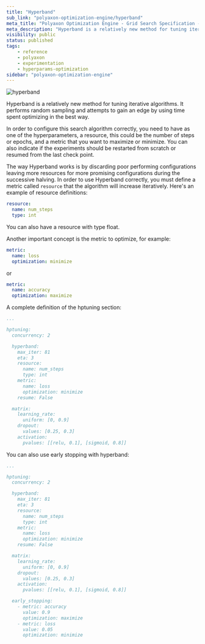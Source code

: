 ```yaml
---
title: "Hyperband"
sub_link: "polyaxon-optimization-engine/hyperband"
meta_title: "Polyaxon Optimization Engine - Grid Search Specification - Polyaxon References"
meta_description: "Hyperband is a relatively new method for tuning iterative algorithms. It performs random sampling and attempts to gain an edge by using time spent optimizing in the best way. The algorithm tries a large number of random configurations/experiments, then decides which configurations to keep based on their progress."
visibility: public
status: published
tags:
    - reference
    - polyaxon
    - experimentation
    - hyperparams-optimization
sidebar: "polyaxon-optimization-engine"
---
```


![hyperband](../../../content/images/references/optimization-engine/hyperband.png)

Hyperband is a relatively new method for tuning iterative algorithms.
It performs random sampling and attempts to gain an edge by using time spent optimizing in the best way.

In order to configure this search algorithm correctly, you need to have as one of the hyperparameters,
a resource, this could be the number of steps or epochs, and a metric that you want to maximize or minimize.
You can also indicate if the experiments should be restarted from scratch or resumed from the last check point.

The way Hyperband works is by discarding poor performing
configurations leaving more resources for more promising configurations during the successive halving.
In order to use Hyperband correctly, you must define a metric called `resource` that the algorithm
will increase iteratively. Here's an example of resource definitions:

```yaml
resource:
  name: num_steps
  type: int
```

You can also have a resource with type float.

Another important concept is the metric to optimize, for example:

```yaml
metric:
  name: loss
  optimization: minimize
```

or

```yaml
metric:
  name: accuracy
  optimization: maximize
```

A complete definition of the hptuning section:

```yaml
...

hptuning:
  concurrency: 2

  hyperband:
    max_iter: 81
    eta: 3
    resource:
      name: num_steps
      type: int
    metric:
      name: loss
      optimization: minimize
    resume: False

  matrix:
    learning_rate:
      uniform: [0, 0.9]
    dropout:
      values: [0.25, 0.3]
    activation:
      pvalues: [[relu, 0.1], [sigmoid, 0.8]]
```

You can also use early stopping with hyperband:


```yaml
...

hptuning:
  concurrency: 2

  hyperband:
    max_iter: 81
    eta: 3
    resource:
      name: num_steps
      type: int
    metric:
      name: loss
      optimization: minimize
    resume: False

  matrix:
    learning_rate:
      uniform: [0, 0.9]
    dropout:
      values: [0.25, 0.3]
    activation:
      pvalues: [[relu, 0.1], [sigmoid, 0.8]]

  early_stopping:
    - metric: accuracy
      value: 0.9
      optimization: maximize
    - metric: loss
      value: 0.05
      optimization: minimize
```
